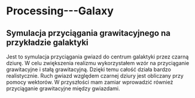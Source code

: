 # Processing---Galaxy
Symulacja przyciągania grawitacyjnego na przykładzie galaktyki
-
Jest to symulacja przyciągania gwiazd do centrum galaktyki przez czarną dziurę. W celu zwiększenia realizmu wykorzystałem wzór na przyciąganie grawitacyjne i stałą grawitacyjną. Dzięki temu całość działa bardzo realistycznie. Ruch gwiazd względem czarnej dziury jest obliczany przy pomocy wektorów. W przyszłości mam zamiar wprowadzić również przyciąganie grawitacyjne między gwiazdami.

